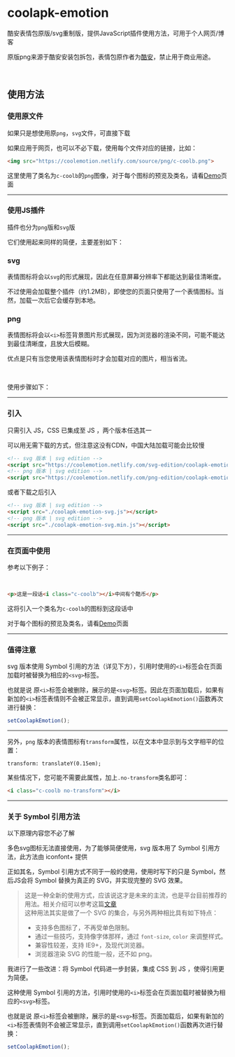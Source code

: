 # coolapk-emotion
酷安表情包原版/svg重制版，提供JavaScript插件使用方法，可用于个人网页/博客
<br>

原版png来源于酷安安装包拆包，表情包原作者为<a href="https://coolapk.com/">酷安</a>，禁止用于商业用途。

<br>

## 使用方法
### 使用原文件

如果只是想使用原`png`，`svg`文件，可直接下载

如果应用于网页，也可以不必下载，使用每个文件对应的链接，比如：

```html
<img src="https://coolemotion.netlify.com/source/png/c-coolb.png">
```

这里使用了类名为`c-coolb`的`png`图像，对于每个图标的预览及类名，请看[Demo](https://emotion.texice.xyz/demo.html)页面

<hr>

### 使用JS插件

插件也分为`png`版和`svg`版

它们使用起来同样的简便，主要差别如下：

### svg

表情图标将会以`svg`的形式展现，因此在任意屏幕分辨率下都能达到最佳清晰度。

不过使用会加载整个插件（约1.2MB），即使您的页面只使用了一个表情图标。当然，加载一次后它会缓存到本地。

### png

表情图标将会以`<i>`标签背景图片形式展现，因为浏览器的渲染不同，可能不能达到最佳清晰度，且放大后模糊。

优点是只有当您使用该表情图标时才会加载对应的图片，相当省流。

<br>

使用步骤如下：

<hr>

### 引入

只需引入 JS，CSS 已集成至 JS ，两个版本任选其一

可以用无需下载的方式，但注意这没有CDN，中国大陆加载可能会比较慢

```html
<!-- svg 版本 | svg edition -->
<script src="https://coolemotion.netlify.com/svg-edition/coolapk-emotion-svg.js"></script>
<!-- png 版本 | svg edition -->
<script src="https://coolemotion.netlify.com/png-edition/coolapk-emotion-png.min.js"></script>
```

或者下载之后引入

```html
<!-- svg 版本 | svg edition -->
<script src="./coolapk-emotion-svg.js"></script>
<!-- png 版本 | svg edition -->
<script src="./coolapk-emotion-svg.min.js"></script>
```

<hr>

### 在页面中使用

参考以下例子：

<br>

```html
<p>这是一段话<i class="c-coolb"></i>中间有个酷币</p>
```

这将引入一个类名为`c-coolb`的图标到这段话中

对于每个图标的预览及类名，请看[Demo](https://emotion.texice.xyz/demo.html)页面

<hr>

### 值得注意

svg 版本使用 Symbol 引用的方法（详见下方），引用时使用的`<i>`标签会在页面加载时被替换为相应的`<svg>`标签。

也就是说 原`<i>`标签会被删除，展示的是`<svg>`标签。因此在页面加载后，如果有新加的`<i>`标签表情则不会被正常显示，直到调用`setCoolapkEmotion()`函数再次进行替换：

```javascript
setCoolapkEmotion();
```

<hr>

另外，<code>png</code> 版本的表情图标有<code>transform</code>属性，以在文本中显示到与文字相平的位置：

<code>transform: translateY(0.15em);</code>

某些情况下，您可能不需要此属性，加上<code>.no-transform</code>类名即可：

```html
<i class="c-coolb no-transform"></i>
```

<hr>

### 关于 Symbol 引用方法

以下原理内容您不必了解

<p>多色svg图标无法直接使用，为了能够简便使用，svg 版本用了 Symbol 引用方法，此方法由 <a href="https://www.iconfont.cn/">iconfont+</a> 提供</p>
<p>正如其名，Symbol 引用方式不同于一般的使用，使用时写下的只是 Symbol，然后JS会将 Symbol 替换为真正的 SVG，并实现完整的 SVG 效果。</p>

> <p>这是一种全新的使用方式，应该说这才是未来的主流，也是平台目前推荐的用法。相关介绍可以参考这篇<a href="https://www.iconfont.cn/help/detail?helptype=code">文章</a><br>这种用法其实是做了一个 SVG 的集合，与另外两种相比具有如下特点：</p><ul><li>支持多色图标了，不再受单色限制。</li><li>通过一些技巧，支持像字体那样，通过 <code>font-size</code>, <code>color</code> 来调整样式。</li><li>兼容性较差，支持 IE9+，及现代浏览器。</li><li>浏览器渲染 SVG 的性能一般，还不如 png。</li></ul>

我进行了一些改进：将 Symbol 代码进一步封装，集成 CSS 到 JS ，使得引用更为简便。

这种使用 Symbol 引用的方法，引用时使用的`<i>`标签会在页面加载时被替换为相应的`<svg>`标签。

也就是说 原`<i>`标签会被删除，展示的是`<svg>`标签。页面加载后，如果有新加的`<i>`标签表情则不会被正常显示，直到调用`setCoolapkEmotion()`函数再次进行替换：

```javascript
setCoolapkEmotion();
```

